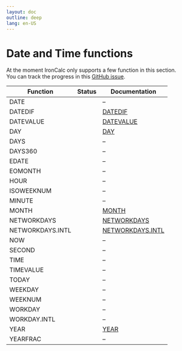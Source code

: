 ```yaml
---
layout: doc
outline: deep
lang: en-US
---
```


# Date and Time functions

At the moment IronCalc only supports a few function in this section.  
You can track the progress in this [GitHub issue](https://github.com/ironcalc/IronCalc/issues/48).

| Function         | Status                                         | Documentation |
| ---------------- | ---------------------------------------------- | ------------- |
| DATE             | <Badge type="tip" text="Available" />          | –             |
| DATEDIF          | <Badge type="tip" text="Available" />          | [DATEDIF](date_and_time/datedif) |
| DATEVALUE        | <Badge type="tip" text="Available" />          | [DATEVALUE](date_and_time/datevalue) |
| DAY              | <Badge type="tip" text="Available" />          | [DAY](date_and_time/day) |
| DAYS             | <Badge type="tip" text="Available" />          | –             |
| DAYS360          | <Badge type="tip" text="Available" />          | –             |
| EDATE            | <Badge type="tip" text="Available" />          | –             |
| EOMONTH          | <Badge type="tip" text="Available" />          | –             |
| HOUR             | <Badge type="info" text="Not implemented yet" /> | –             |
| ISOWEEKNUM       | <Badge type="tip" text="Available" />          | –             |
| MINUTE           | <Badge type="info" text="Not implemented yet" /> | –             |
| MONTH            | <Badge type="tip" text="Available" />          | [MONTH](date_and_time/month) |
| NETWORKDAYS      | <Badge type="tip" text="Available" />          | [NETWORKDAYS](date_and_time/networkdays) |
| NETWORKDAYS.INTL | <Badge type="tip" text="Available" />          | [NETWORKDAYS.INTL](date_and_time/networkdays.intl) |
| NOW              | <Badge type="tip" text="Available" />          | –             |
| SECOND           | <Badge type="info" text="Not implemented yet" /> | –             |
| TIME             | <Badge type="info" text="Not implemented yet" /> | –             |
| TIMEVALUE        | <Badge type="info" text="Not implemented yet" /> | –             |
| TODAY            | <Badge type="tip" text="Available" />          | –             |
| WEEKDAY          | <Badge type="tip" text="Available" />          | –             |
| WEEKNUM          | <Badge type="tip" text="Available" />          | –             |
| WORKDAY          | <Badge type="tip" text="Available" />          | –             |
| WORKDAY.INTL     | <Badge type="tip" text="Available" />          | –             |
| YEAR             | <Badge type="tip" text="Available" />          | [YEAR](date_and_time/year) |
| YEARFRAC         | <Badge type="tip" text="Available" />          | –             |
